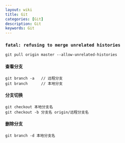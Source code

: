 ```yaml
---
layout: wiki
title: Git
categories: [Git]
description: Git
keywords: Git
---
```


### `fatal: refusing to merge unrelated histories`
```shell
git pull origin master --allow-unrelated-histories
```

#### 查看分支
```shell
git branch -a   // 远程分支
git branch      // 本地分支
```

#### 分支切换
```shell
git checkout 本地分支名
git checkout -b 分支名 origin/远程分支名
```

#### 删除分支
```shell
git branch -d 本地分支名
```